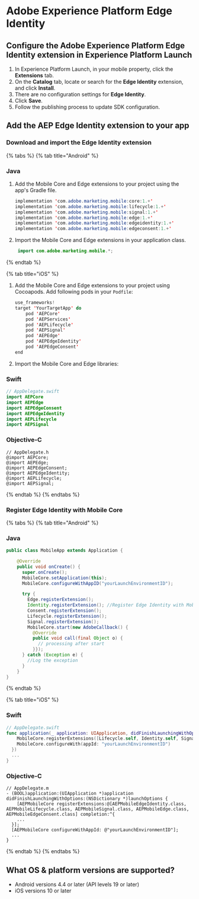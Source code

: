 # Adobe Experience Platform Edge Identity

## Configure the Adobe Experience Platform Edge Identity extension in Experience Platform Launch

1. In Experience Platform Launch, in your mobile property, click the **Extensions** tab.
2. On the **Catalog** tab, locate or search for the **Edge Identity** extension, and click **Install**.
3. There are no configuration settings for **Edge Identity**.
4. Click **Save**.
5. Follow the publishing process to update SDK configuration.

## Add the AEP Edge Identity extension to your app

### Download and import the Edge Identity extension

{% tabs %}
{% tab title="Android" %}
### Java

1. Add the Mobile Core and Edge extensions to your project using the app's Gradle file.

   ```java
   implementation 'com.adobe.marketing.mobile:core:1.+'
   implementation 'com.adobe.marketing.mobile:lifecycle:1.+'
   implementation 'com.adobe.marketing.mobile:signal:1.+'
   implementation 'com.adobe.marketing.mobile:edge:1.+'
   implementation 'com.adobe.marketing.mobile:edgeidentity:1.+'
   implementation 'com.adobe.marketing.mobile:edgeconsent:1.+'
   ```

2. Import the Mobile Core and Edge extensions in your application class.

   ```java
    import com.adobe.marketing.mobile.*;
   ```
{% endtab %}

{% tab title="iOS" %}
1. Add the Mobile Core and Edge extensions to your project using Cocoapods. Add following pods in your `Podfile`:

   ```swift
   use_frameworks!
   target 'YourTargetApp' do
       pod 'AEPCore'
       pod 'AEPServices'
       pod 'AEPLifecycle'
       pod 'AEPSignal'
       pod 'AEPEdge'
       pod 'AEPEdgeIdentity'
       pod 'AEPEdgeConsent'
   end
   ```

2. Import the Mobile Core and Edge libraries:

### Swift

```swift
// AppDelegate.swift
import AEPCore
import AEPEdge
import AEPEdgeConsent
import AEPEdgeIdentity
import AEPLifecycle
import AEPSignal
```

### Objective-C

```text
// AppDelegate.h
@import AEPCore;
@import AEPEdge;
@import AEPEdgeConsent;
@import AEPEdgeIdentity;
@import AEPLifecycle;
@import AEPSignal;
```
{% endtab %}
{% endtabs %}

### Register Edge Identity with Mobile Core

{% tabs %}
{% tab title="Android" %}
### Java

```java
public class MobileApp extends Application {

    @Override
    public void onCreate() {
      super.onCreate();
      MobileCore.setApplication(this);
      MobileCore.configureWithAppID("yourLaunchEnvironmentID");

      try {
        Edge.registerExtension();
        Identity.registerExtension(); //Register Edge Identity with Mobile Core
        Consent.registerExtension();
        Lifecycle.registerExtension();
        Signal.registerExtension();
        MobileCore.start(new AdobeCallback() {
          @Override
          public void call(final Object o) {
            // processing after start
          }});
      } catch (Exception e) {
        //Log the exception
      }
    }
}
```
{% endtab %}

{% tab title="iOS" %}
### Swift

```swift
// AppDelegate.swift
func application(_ application: UIApplication, didFinishLaunchingWithOptions launchOptions: [UIApplication.LaunchOptionsKey: Any]?) -> Bool {
    MobileCore.registerExtensions([Lifecycle.self, Identity.self, Signal.self, Edge.self, Consent.self], {
    MobileCore.configureWith(appId: "yourLaunchEnvironmentID")
  })
  ...
}
```

### Objective-C

```text
// AppDelegate.m
- (BOOL)application:(UIApplication *)application didFinishLaunchingWithOptions:(NSDictionary *)launchOptions {
    [AEPMobileCore registerExtensions:@[AEPMobileEdgeIdentity.class, AEPMobileLifecycle.class, AEPMobileSignal.class, AEPMobileEdge.class, AEPMobileEdgeConsent.class] completion:^{
    ...
  }];
  [AEPMobileCore configureWithAppId: @"yourLaunchEnvironmentID"];
  ...
}
```
{% endtab %}
{% endtabs %}

## What OS & platform versions are supported?

* Android versions 4.4 or later \(API levels 19 or later\)
* iOS versions 10 or later


